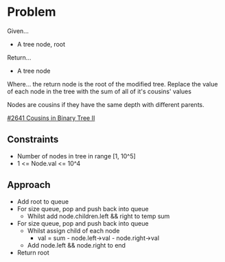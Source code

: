 
# Problem 
Given...
- A tree node, root

Return...
- A tree node

Where...
the return node is the root of the modified tree. Replace the value of each node
in the tree with the sum of all of it's cousins' values

Nodes are cousins if they have the same depth with different parents.

[#2641 Cousins in Binary Tree II](https://leetcode.com/problems/cousins-in-binary-tree-ii/description/?envType=daily-question&envId=2024-10-23)

## Constraints
- Number of nodes in tree in range \[1, 10^5]
- 1 <= Node.val <= 10^4

## Approach
- Add root to queue
- For size queue, pop and push back into queue
    - Whilst add node.children.left && right to temp sum
- For size queue, pop and push back into queue
    - Whilst assign child of each node 
        - val = sum - node.left->val - node.right->val
    - Add node.left && node.right to end
- Return root

